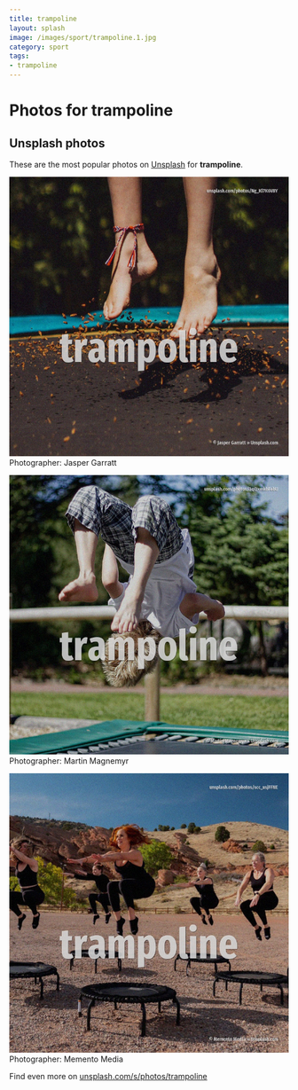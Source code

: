 ```yaml
---
title: trampoline
layout: splash
image: /images/sport/trampoline.1.jpg
category: sport
tags:
- trampoline
---
```

# Photos for trampoline
 
## Unsplash photos
These are the most popular photos on [Unsplash](https://unsplash.com) for **trampoline**.
 
![trampoline](/images/sport/trampoline.1.jpg)
Photographer:  Jasper Garratt
 
![trampoline](/images/sport/trampoline.2.jpg)
Photographer:  Martin Magnemyr
 
![trampoline](/images/sport/trampoline.3.jpg)
Photographer:  Memento Media
 
Find even more on [unsplash.com/s/photos/trampoline](https://unsplash.com/s/photos/trampoline)
 
